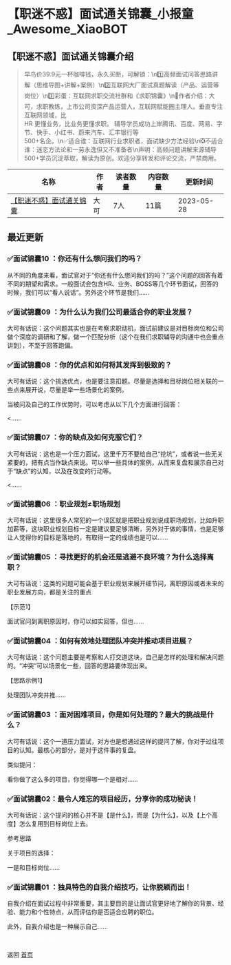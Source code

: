 # 【职迷不惑】面试通关锦囊_小报童_Awesome_XiaoBOT

## 【职迷不惑】面试通关锦囊介绍
> 早鸟价39.9元一杯咖啡钱，永久买断，可解锁：\n1️⃣高频面试问答思路讲解（思维导图+讲解+案例）\n2️⃣互联网大厂面试真题解读（产品、运营等岗位）\n3️⃣彩蛋：互联网求职交流社群和《求职锦囊》\n🌟作者介绍：大可，求职教练，上市公司资深产品运营人，互联网赋能圈主理人。垂直专注互联网领域，比  
HR 更懂业务，比业务更懂求职。 辅导学员成功上岸腾讯、百度、网易、字节、快手、小红书、蔚来汽车、汇丰银行等  
500+名企。\n✅适合谁：互联网行业求职者，面试缺少方法经验\n❎不适合谁：迷恋方法论和一劳永逸但又不准备者\n声明：高频问题讲解来源辅导  
500+学员沉淀萃取，解读为原创。欢迎分享转发和评论交流，严禁商用。  
  


|名称|作者|读者数量|内容数量|更新时间|
|---|---|---|---|---|
|[【职迷不惑】面试通关锦囊](https://xiaobot.net/p/hlwrrc2017?refer=0b133df9-27dc-423b-8101-639049001c13)|大可|7人|11篇|2023-05-28|

## 最近更新
### ✅面试锦囊10 ：你还有什么想问我们的吗？

从不同的角度来看，面试官对于“你还有什么想问我们的吗？”这个问题的回答有着不同的期望和需求。一般面试会包含HR、业务、BOSS等几个环节面试，回答的时候，我们可以“看人说话”。另外这个环节是我们......

### ✅面试锦囊09 ：为什么认为我们公司最适合你的职业发展？

大可有话说：这个问题其实也是在考察求职动机，面试前建议是对目标岗位和公司做个深度的调研和了解，做一个匹配分析（这个在我们求职辅导的沟通中也会重点讲到），不至于回答跑偏。

### ✅面试锦囊08 ：你的优点和如何将其发挥到极致的？

大可有话说：这个挑选优点，也是要注意扣题。尽量是选择和目标岗位相关联的一些点来展开说，尽量是举一些场景化的案例。

当被问及自己的工作优势时，可以考虑从以下几个方面进行回答：

<......

### ✅面试锦囊07 ：你的缺点及如何克服它们？

大可有话说：这也是一个压力面试，这里千万不要给自己“挖坑”，或者说一些无关紧要的，把有点当作缺点来说。可以举一些具体的案例，从而来复盘和展示自己对于“缺点”的认知，以及在改变的行动等。

<......

### ✅面试锦囊06 ：职业规划≠职场规划

大可有话说：这里很多人常犯的一个误区就是把职业规划说成职场规划，比如升职加薪等，这块职业规划目标一定是建议要足够清晰，另外对于做的事情，也是足够让人觉得你的目标是落地的，有取得一定的成绩也是可以......

### ✅面试锦囊05 ：寻找更好的机会还是逃避不良环境？为什么选择离职？

大可有话说：这类的问题可能会基于职业规划来展开细节问，离职原因或者未来的职业发展方向，都是关注的重点

【示范1】

面试官问到离职原因时，你可以如实回答，但也......

### ✅面试锦囊04 ：如何有效地处理团队冲突并推动项目进展？

大可有话说：这个问题主要是考察和人打交道这块，自己是怎样的处理和解决问题的。“冲突”可以场景化一些，回答的思路要体现出来。

【思路示例1】

处理团队冲突并推......

### ✅面试锦囊03 ：面对困难项目，你是如何处理的？最大的挑战是什么？

大可有话说：这个一道压力面试，对方也是想通过这样的提问了解，你对于过往项目的认知。最核心的部分，是对于这件事的复盘。

类似提问：

看你做了这么多的项目，你觉得哪一个是相对......

### ✅面试锦囊02：最令人难忘的项目经历，分享你的成功秘诀！

大可有话说：这个提问的核心并不是【是什么】，而是【为什么】，以及【上个高度】怎么复用到目标岗位上去。

参考思路

关于项目的选择：

一是和目标岗位......

### ✅面试锦囊01 ：独具特色的自我介绍技巧，让你脱颖而出！

自我介绍在面试过程中非常重要，其主要目的是让面试官更好地了解你的背景、经验、能力和个性特点，从而评估你是否适合应聘的职位。

此外，自我介绍也是一种展示自己......


<a href="https://github.com/Reno9527/awesome-xiaobot" style="color: white; text-decoration: none;">awesome-xiaobot</a>

返回 [首页](../README.md)
